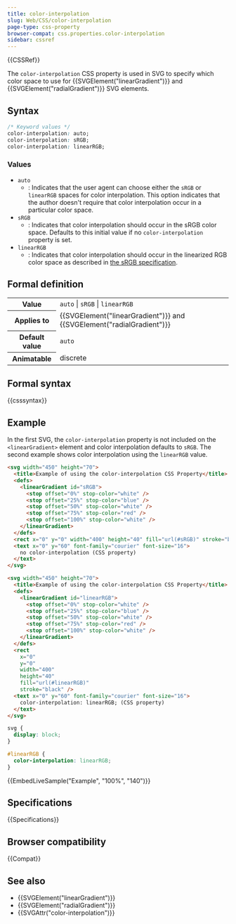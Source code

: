 ```yaml
---
title: color-interpolation
slug: Web/CSS/color-interpolation
page-type: css-property
browser-compat: css.properties.color-interpolation
sidebar: cssref
---
```


{{CSSRef}}

The `color-interpolation` CSS property is used in SVG to specify which color space to use for {{SVGElement("linearGradient")}} and {{SVGElement("radialGradient")}} SVG elements.

## Syntax

```css
/* Keyword values */
color-interpolation: auto;
color-interpolation: sRGB;
color-interpolation: linearRGB;
```

### Values

- `auto`
  - : Indicates that the user agent can choose either the `sRGB` or `linearRGB` spaces for color interpolation. This option indicates that the author doesn't require that color interpolation occur in a particular color space.
- `sRGB`
  - : Indicates that color interpolation should occur in the sRGB color space.
    Defaults to this initial value if no `color-interpolation` property is set.
- `linearRGB`
  - : Indicates that color interpolation should occur in the linearized RGB color space as described in [the sRGB specification](https://webstore.iec.ch/publication/6169).

## Formal definition

<table class="properties">
  <tbody>
    <tr>
      <th scope="row">Value</th>
      <td><code>auto</code> | <code>sRGB</code> | <code>linearRGB</code></td>
    </tr>
    <tr>
      <th scope="row">Applies to</th>
      <td>{{SVGElement("linearGradient")}} and {{SVGElement("radialGradient")}}</td>
    </tr>
    <tr>
      <th scope="row">Default value</th>
      <td><code>auto</code></td>
    </tr>
    <tr>
      <th scope="row">Animatable</th>
      <td>discrete</td>
    </tr>
  </tbody>
</table>

## Formal syntax

{{csssyntax}}

## Example

In the first SVG, the `color-interpolation` property is not included on the `<linearGradient>` element and color interpolation defaults to `sRGB`.
The second example shows color interpolation using the `linearRGB` value.

```html
<svg width="450" height="70">
  <title>Example of using the color-interpolation CSS Property</title>
  <defs>
    <linearGradient id="sRGB">
      <stop offset="0%" stop-color="white" />
      <stop offset="25%" stop-color="blue" />
      <stop offset="50%" stop-color="white" />
      <stop offset="75%" stop-color="red" />
      <stop offset="100%" stop-color="white" />
    </linearGradient>
  </defs>
  <rect x="0" y="0" width="400" height="40" fill="url(#sRGB)" stroke="black" />
  <text x="0" y="60" font-family="courier" font-size="16">
    no color-interpolation (CSS property)
  </text>
</svg>
```

```html
<svg width="450" height="70">
  <title>Example of using the color-interpolation CSS Property</title>
  <defs>
    <linearGradient id="linearRGB">
      <stop offset="0%" stop-color="white" />
      <stop offset="25%" stop-color="blue" />
      <stop offset="50%" stop-color="white" />
      <stop offset="75%" stop-color="red" />
      <stop offset="100%" stop-color="white" />
    </linearGradient>
  </defs>
  <rect
    x="0"
    y="0"
    width="400"
    height="40"
    fill="url(#linearRGB)"
    stroke="black" />
  <text x="0" y="60" font-family="courier" font-size="16">
    color-interpolation: linearRGB; (CSS property)
  </text>
</svg>
```

```css
svg {
  display: block;
}

#linearRGB {
  color-interpolation: linearRGB;
}
```

{{EmbedLiveSample("Example", "100%", "140")}}

## Specifications

{{Specifications}}

## Browser compatibility

{{Compat}}

## See also

- {{SVGElement("linearGradient")}}
- {{SVGElement("radialGradient")}}
- {{SVGAttr("color-interpolation")}}

